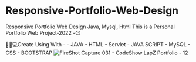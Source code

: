 # Responsive-Portfolio-Web-Design
Responsive Portfolio Web Design Java, Mysql, Html
This is a Personal Portfolio Web Project-2022 -😍

👨‍🎓💻Create Using With  -
                                            - JAVA
                                            - HTML
                                            - Servlet
                                            - JAVA SCRIPT
                                            - MySQL
                                            - CSS
                                            - BOOTSTRAP
                                            ![FireShot Capture 031 - CodeShow LapZ Portfolio - 12](https://user-images.githubusercontent.com/87580847/202962649-aabc0a81-1ded-4c29-862c-7ab2d51b7cfd.png)

